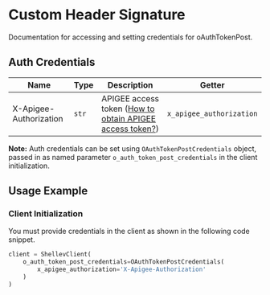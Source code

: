 
# Custom Header Signature



Documentation for accessing and setting credentials for oAuthTokenPost.

## Auth Credentials

| Name | Type | Description | Getter |
|  --- | --- | --- | --- |
| X-Apigee-Authorization | `str` | APIGEE access token ([How to obtain APIGEE access token?](page:guided-walkthrough/walkthrough1)) | `x_apigee_authorization` |



**Note:** Auth credentials can be set using `OAuthTokenPostCredentials` object, passed in as named parameter `o_auth_token_post_credentials` in the client initialization.

## Usage Example

### Client Initialization

You must provide credentials in the client as shown in the following code snippet.

```python
client = ShellevClient(
    o_auth_token_post_credentials=OAuthTokenPostCredentials(
        x_apigee_authorization='X-Apigee-Authorization'
    )
)
```


